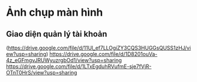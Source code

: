 # Ảnh chụp màn hình

## Giao diện quản lý tài khoản

(https://drive.google.com/file/d/11Ul_ef7LLOgiZY3CQS3HUGGsQUSS1zHJ/view?usp=sharing)
https://drive.google.com/file/d/1D8201ouVa-4z_eGFmgvJRUWyuzrgbOd1/view?usp=sharing
https://drive.google.com/file/d/1LTxEgduhRVufmE-sje7fVjR-OTnT0HrS/view?usp=sharing
